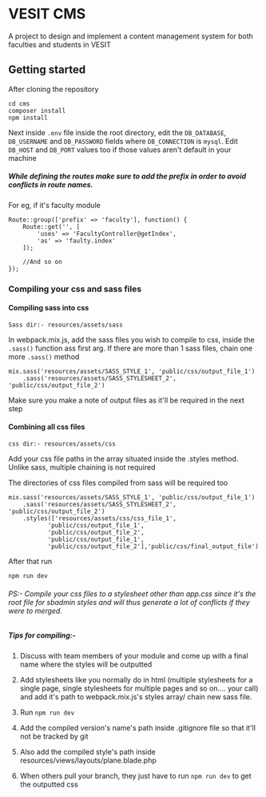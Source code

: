 # VESIT CMS 

A project to design and implement a content management system for both faculties and students in VESIT

## Getting started 

After cloning the repository

```
cd cms
composer install
npm install
```

Next inside `.env` file inside the root directory, edit the `DB_DATABASE`, `DB_USERNAME` and `DB_PASSWORD` fields where `DB_CONNECTION` is `mysql`. Edit `DB_HOST` and `DB_PORT` values too if those values aren't default in your machine

##### While defining the routes make sure to add the prefix in order to avoid conflicts in route names.

For eg, if it's faculty module 

```
Route::group(['prefix' => 'faculty'], function() {
    Route::get('', [
        'uses' => 'FacultyController@getIndex',
        'as' => 'faulty.index'
    ]);

    //And so on
});

```

### Compiling your css and sass files

#### Compiling sass into css

`Sass dir:- resources/assets/sass`

In webpack.mix.js, add the sass files you wish to compile to css, inside the `.sass()` function ass first arg. If there are more than 1 sass files, chain one more `.sass()` method

```
mix.sass('resources/assets/SASS_STYLE_1', 'public/css/output_file_1')    
    .sass('resources/assets/SASS_STYLESHEET_2', 'public/css/output_file_2')

```

Make sure you make a note of output files as it'll be required in the next step

#### Combining all css files

`css dir:- resources/assets/css`

Add your css file paths in the array situated inside the .styles method. Unlike sass, multiple chaining is not required

The directories of css files compiled from sass will be required too

```
mix.sass('resources/assets/SASS_STYLE_1', 'public/css/output_file_1')    
    .sass('resources/assets/SASS_STYLESHEET_2', 'public/css/output_file_2')
    .styles(['resources/assets/css/css_file_1', 
           'public/css/output_file_1',
           'public/css/output_file_2',
           'public/css/output_file_1',
           'public/css/output_file_2'],'public/css/final_output_file')

```

After that run 

```
npm run dev 
```

###### PS:- Compile your css files to a stylesheet other than app.css since it's the root file for sbadmin styles and will thus generate a lot of conflicts if they were to merged. 


##### Tips for compiling:-

1. Discuss with team members of your module and come up with a final name where the styles will be outputted

2. Add stylesheets like you normally do in html (multiple stylesheets for a single page, single stylesheets for multiple pages and so on.... your call) and add it's path to webpack.mix.js's styles array/ chain new sass file.

3. Run `npm run dev` 

4. Add the compiled version's name's path inside .gitignore file so that it'll not be tracked by git

5. Also add the compiled style's path inside resources/views/layouts/plane.blade.php

6. When others pull your branch, they just have to run
    `npm run dev`
    to get the outputted css


 
